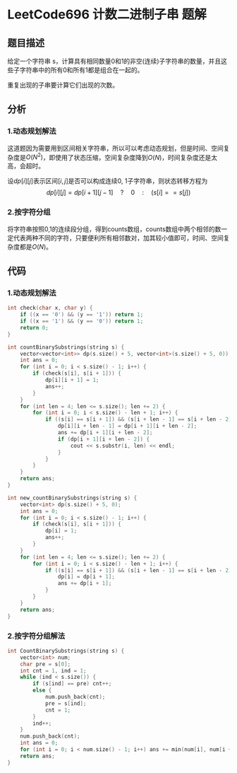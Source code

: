 # LeetCode696 计数二进制子串 题解

## 题目描述

给定一个字符串 s，计算具有相同数量0和1的非空(连续)子字符串的数量，并且这些子字符串中的所有0和所有1都是组合在一起的。

重复出现的子串要计算它们出现的次数。



## 分析

### 1.动态规划解法

这道题因为需要用到区间相关字符串，所以可以考虑动态规划，但是时间、空间复杂度是$O(N^2)$，即使用了状态压缩，空间复杂度降到$O(N)$，时间复杂度还是太高，会超时。

设$dp[i][j]$表示区间$[i, j]$是否可以构成连续0, 1子字符串，则状态转移方程为
$$
dp[i][j]=dp[i+1][j-1] \quad? \quad 0 \quad:\quad (s[i]==s[j])
$$


### 2.按字符分组

将字符串按照0,1的连续段分组，得到counts数组，counts数组中两个相邻的数一定代表两种不同的字符，只要便利所有相邻数对，加其较小值即可，时间、空间复杂度都是$O(N)$。



## 代码

### 1.动态规划解法

```c++
int check(char x, char y) {
    if ((x == '0') && (y == '1')) return 1;
    if ((x == '1') && (y == '0')) return 1;
    return 0;
}

int countBinarySubstrings(string s) {
    vector<vector<int>> dp(s.size() + 5, vector<int>(s.size() + 5, 0));
    int ans = 0;
    for (int i = 0; i < s.size() - 1; i++) {
        if (check(s[i], s[i + 1])) {
            dp[i][i + 1] = 1;
            ans++;
        }
    }
    for (int len = 4; len <= s.size(); len += 2) {
        for (int i = 0; i < s.size() - len + 1; i++) {
            if ((s[i] == s[i + 1]) && (s[i + len - 1] == s[i + len - 2])) {
                dp[i][i + len - 1] = dp[i + 1][i + len - 2];
                ans += dp[i + 1][i + len - 2];
                if (dp[i + 1][i + len - 2]) {
                    cout << s.substr(i, len) << endl;
                }
            }
        }
    }
    return ans;
}

int new_countBinarySubstrings(string s) {
    vector<int> dp(s.size() + 5, 0);
    int ans = 0;
    for (int i = 0; i < s.size() - 1; i++) {
        if (check(s[i], s[i + 1])) {
            dp[i] = 1;
            ans++;
        }
    }
    for (int len = 4; len <= s.size(); len += 2) {
        for (int i = 0; i < s.size() - len + 1; i++) {
            if ((s[i] == s[i + 1]) && (s[i + len - 1] == s[i + len - 2])) {
                dp[i] = dp[i + 1];
                ans += dp[i + 1];
            }
        }
    }
    return ans;
}
```



### 2.按字符分组解法

```c++
int CountBinarySubstrings(string s) {
    vector<int> num;
    char pre = s[0];
    int cnt = 1, ind = 1;
    while (ind < s.size()) {
        if (s[ind] == pre) cnt++;
        else {
            num.push_back(cnt);
            pre = s[ind];
            cnt = 1;
        }
        ind++;
    }
    num.push_back(cnt);
    int ans = 0;
    for (int i = 0; i < num.size() - 1; i++) ans += min(num[i], num[i + 1]);
    return ans;
}
```

